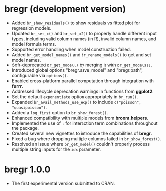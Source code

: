 # bregr (development version)

* Added `br_show_residuals()` to show residuals vs fitted plot for regression models.
* Updated `br_set_x()` and `br_set_x2()` to properly handle different input
types, including valid column names (in R), invalid column names, and
model formula terms.
* Supported error handling when model construction failed.
* Added `br_get_model_names()` and `br_rename_models()` to get and set model names.
* Soft-deprecated `br_get_model()` by merging it with `br_get_models()`.
* Introduced global options "bregr.save_model" and "bregr.path", configurable via `options()`.
* Enabled cross-platform parallel computation through integration with **furrr**.
* Addressed lifecycle deprecation warnings in functions from **ggplot2**.
* Set the default `exponentiate` option appropriately in `br_run()`.
* Expanded `br_avail_methods_use_exp()` to include `c("poisson", "quasipoisson")`.
* Added a `log_first` option to `br_show_forest()`.
* Enhanced compatibility with multiple models from **broom.helpers**.
* Implemented the use of `:` for interaction term combinations throughout the package.
* Created several new vignettes to introduce the capabilities of **bregr**.
* Fixed a bug where dropping multiple columns failed in `br_show_forest()`.
* Resolved an issue where `br_get_model()` couldn't properly process multiple string inputs for the `idx` parameter.

# bregr 1.0.0

* The first experimental version submitted to CRAN.

